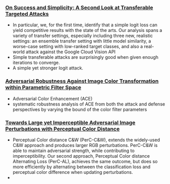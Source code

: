 ### [On Success and Simplicity: A Second Look at Transferable Targeted Attacks](https://arxiv.org/pdf/2012.11207.pdf)

- In particular, we, for the first time, identify that a simple
logit loss can yield competitive results with the state of the arts. Our analysis
spans a variety of transfer settings, especially including three new, realistic settings: an ensemble transfer setting with little model similarity, a worse-case setting
with low-ranked target classes, and also a real-world attack against the Google
Cloud Vision API
- Simple transferable attacks are surprisingly good when given enough iterations to converge.
- A simple yet stronger logit attack.
 
 

### [Adversarial Robustness Against Image Color Transformation within Parametric Filter Space](https://arxiv.org/abs/2011.06690)

- Adversarial Color Enhancement (ACE)
- systematic robustness analysis of ACE from both the attack and defense perspectives by varying the bound of the color filter parameters

### [Towards Large yet Imperceptible Adversarial Image Perturbations with Perceptual Color Distance](https://arxiv.org/abs/1911.02466)

- Perceptual Color distance C&W (PerC-C&W), extends the widely-used C&W approach and produces larger RGB perturbations. PerC-C&W is able to maintain adversarial strength, while contributing to imperceptibility. Our second approach, Perceptual Color distance Alternating Loss (PerC-AL), achieves the same outcome, but does so more efficiently by alternating between the classification loss and perceptual color difference when updating perturbations.
- 
